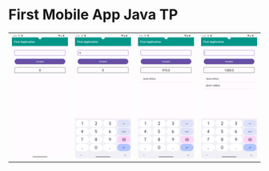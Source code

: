 

<h1>First Mobile App Java TP</h1>
<table>
    <tr>
        <td>
            <img src="/app/src/main/res/screenshots/screen1.png">
        </td>
        <td>
            <img src="/app/src/main/res/screenshots/screen2.png">
        </td>
        <td>
            <img src="/app/src/main/res/screenshots/screen3.png">
        </td>
        <td>
            <img src="/app/src/main/res/screenshots/screen4.png">
        </td>
    </tr>

</table>



